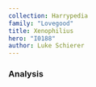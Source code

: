 ```yaml
---
collection: Harrypedia
family: "Lovegood"
title: Xenophilius
hero: "I0188"
author: Luke Schierer
---
```



### Analysis

